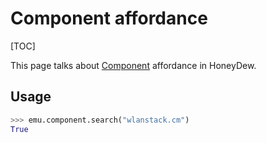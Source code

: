 # Component affordance

[TOC]

This page talks about [Component] affordance in HoneyDew.

## Usage
```python
>>> emu.component.search("wlanstack.cm")
True
```

[Component]: ../interfaces/affordances/component.py
